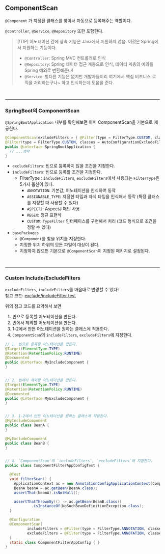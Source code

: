 ComponentScan
---

`@Component` 가 지정된 클래스를 찾아서 자동으로 등록해주는 역할이다.

`@controller`, `@Service`, `@Repository` 또한 포함한다. <br />

> [!TIP] 어노테이션 간에 상속 기능은 Java에서 지원하지 않음. 이것은 Spring에서 지원하는 기능이다.
> - `@Controller`: Spring MVC 컨트롤러로 인식
> - `@Repository`: Spring 데이터 접근 계층으로 인식, 데이터 계층의 예외를 Spring 예외로 변환해준다!
> - `@Service`: 별다른 기능은 없지만 개발자들끼리 여기에서 핵심 비즈니스 로직을 처리하는구나~ 하고 인식하는데 도움을 준다.

<br />

---
### SpringBoot의 ComponentScan

`@SpringBootApplication` 내부를 확인해보면 이미 ComponentScan을 기본으로 제공한다.

```java
@ComponentScan(excludeFilters = { @Filter(type = FilterType.CUSTOM, classes = TypeExcludeFilter.class),
@Filter(type = FilterType.CUSTOM, classes = AutoConfigurationExcludeFilter.class) })
public @interface SpringBootApplication {
  // ...생략
}
```

- `excludeFilters`: 빈으로 등록하지 않을 조건을 지정한다.
- `includeFilters`: 빈으로 등록할 조건을 지정한다.
  - FilterType : `includeFilters`, `excludeFilters`에서 사용되는 `FilterType`은 5가지 옵션이 있다.
    - `ANNOTATION`: 기본값, 어노테이션을 인식하여 동작
    - `ASSIGNABLE_TYPE`: 지정한 타입과 자식 타입을 인식해서 동작 (특정 클래스를 지정할 때 사용할 수 있다)
    - `ASPECTJ`: AspectJ 패턴 사용
    - `REGEX`: 정규 표현식
    - `CUSTOM`: `TypeFilter` 인터페이스를 구현해서 처리 (코드 형식으로 조건을 정할 수 있다)
- `basePackages`
  - `@Component`를 찾을 위치를 지정한다. 
  - 지정한 위치 하위의 모든 파일이 대상이 된다.
  - 지정하지 않으면 기본으로 `@ComponentScan`이 지정된 패키지로 설정된다.

<br />

---
### Custom Include/ExcludeFilters
`excludeFilters`, `includeFilters`를 마음대로 변경할 수 있다! <br />
참고 코드: [exclude/includeFilter test](..%2Fsrc%2Ftest%2Fjava%2Fhello%2Fcore%2Fscan%2Ffilter)

위의 참고 코드를 요약해서 보면
1. 빈으로 등록할 어노테이션을 만든다.
2. 빈에서 제외할 어노테이션을 만든다.
3. 1-2에서 만든 어노테이션을 원하는 클래스에 적용한다.
4. `ComponentScan`의 `includeFilters`, `excludeFilters`에 지정한다.


```java
// 1. 빈으로 등록할 어노테이션을 만든다.
@Target(ElementType.TYPE)
@Retention(RetentionPolicy.RUNTIME)
@Documented
public @interface MyIncludeComponent {
}


// 2. 빈에서 제외할 어노테이션을 만든다.
@Target(ElementType.TYPE)
@Retention(RetentionPolicy.RUNTIME)
@Documented
public @interface MyExcludeComponent {
}


// 3. 1-2에서 만든 어노테이션을 원하는 클래스에 적용한다.
@MyIncludeComponent
public class BeanA {
}

@MyExcludeComponent
public class BeanB {
}


// 4. `ComponentScan`의 `includeFilters`, `excludeFilters`에 지정한다.
public class ComponentFilterAppConfigTest {

  @Test
  void filterScan() {
    ApplicationContext ac = new AnnotationConfigApplicationContext(ComponentFilterAppConfig.class);
    BeanA beanA = ac.getBean(BeanA.class);
    assertThat(beanA).isNotNull();

    assertThatThrownBy(() -> ac.getBean(BeanB.class))
            .isInstanceOf(NoSuchBeanDefinitionException.class);
  }

  @Configuration
  @ComponentScan(
          includeFilters = @Filter(type = FilterType.ANNOTATION, classes = MyIncludeComponent.class),
          excludeFilters = @Filter(type = FilterType.ANNOTATION, classes = MyExcludeComponent.class)
  )
  static class ComponentFilterAppConfig { }
}
```







